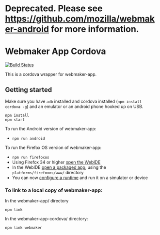 # Deprecated. Please see https://github.com/mozilla/webmaker-android for more information.

# Webmaker App Cordova

[![Build Status](https://travis-ci.org/mozilla/webmaker-app-cordova.svg)](https://travis-ci.org/mozilla/webmaker-app-cordova)

This is a cordova wrapper for webmaker-app.

## Getting started

Make sure you have `adb` installed and cordova installed (`npm install cordova -g`) and an emulator or an android phone hooked up on USB.

```
npm install
npm start
```

To run the Android version of webmaker-app:

* `npm run android`

To run the Firefox OS version of webmaker-app:

* `npm run firefoxos`
* Using Firefox 34 or higher [open the WebIDE](https://developer.mozilla.org/en-US/docs/Tools/WebIDE#Opening_WebIDE)
* In the WebIDE [open a packaged app](https://developer.mozilla.org/en-US/docs/Tools/WebIDE#Open_a_packaged_app), using the `platforms/firefoxos/www/` directory
* You can now [configure a runtime](https://developer.mozilla.org/en-US/docs/Tools/WebIDE#Setting_up_runtimes) and run it on a simulator or device

### To link to a local copy of webmaker-app:

In the webmaker-app/ directory
```
npm link
```
In the webmaker-app-cordova/ directory:
```
npm link webmaker
```
